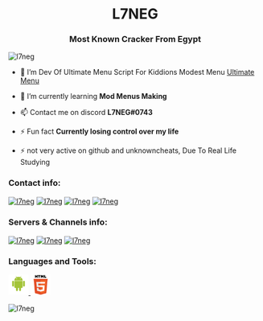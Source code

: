 <h1 align="center">L7NEG</h1>
<h3 align="center">Most Known Cracker From Egypt</h3>

<p align="left"> <img src="https://komarev.com/ghpvc/?username=l7neg&label=Profile%20views&color=0e75b6&style=flat" alt="l7neg" /> </p>


- 🔭 I’m Dev Of Ultimate Menu Script For Kiddions Modest Menu [Ultimate Menu](https://www.unknowncheats.me/forum/grand-theft-auto-v/565688-1-64-ultimate-unlocker.html)

- 🌱 I’m currently learning **Mod Menus Making**

- 📫 Contact me on discord **L7NEG#0743**

- ⚡ Fun fact **Currently losing control over my life**

- ⚡ not very active on github and unknowncheats, Due To Real Life Studying
<h3 align="left">Contact info:</h3>
<p align="left">
<a href="https://discord.com/users/669453086418534400" target="blank"><img align="center" src="https://l7neg.tk/img/discord.png" alt="l7neg" height="30" width="40" /></a>
<a href="https://www.unknowncheats.me/forum/members/4824332.html" target="blank"><img align="center" src="https://l7neg.tk/img/ukc.png" alt="l7neg" height="30" width="40" /></a>
 <a href="https://t.me/L7NEG" target="blank"><img align="center" src="https://l7neg.tk/img/telegram.png" alt="l7neg" height="30" width="40" /></a>
 <a href="https://steamcommunity.com/profiles/76561199005257177" target="blank"><img align="center" src="https://l7neg.tk/img/steam.png" alt="l7neg" height="30" width="40" /></a>
</p>

<h3 align="left">Servers & Channels info:</h3>
<p align="left">
 <a href="https://dsc.gg/l7neg-" target="blank"><img align="center" src="https://l7neg.tk/img/discord.png" alt="l7neg" height="30" width="40" /></a>
 <a href="https://t.me/YPFFFF" target="blank"><img align="center" src="https://l7neg.tk/img/telegram.png" alt="l7neg" height="30" width="40" /></a>
 <a href="https://www.youtube.com/channel/@L7NEG" target="blank"><img align="center" src="https://l7neg.tk/img/youtube.png" alt="l7neg" height="30" width="40" /></a>
</p>

<h3 align="left">Languages and Tools:</h3>
<p align="left"> <a href="https://developer.android.com" target="_blank"> <img src="https://raw.githubusercontent.com/devicons/devicon/master/icons/android/android-original-wordmark.svg" alt="android" width="40" height="40"/> </a>
 <a href="https://www.w3.org/html/" target="_blank"> <img src="https://raw.githubusercontent.com/devicons/devicon/master/icons/html5/html5-original-wordmark.svg" alt="html5" width="40" height="40"/> </a> </p>
<img align="center" src="https://l7negstats.vercel.app/api/top-langs?username=l7neg&show_icons=true&locale=en&layout=compact" alt="l7neg" /></p>
